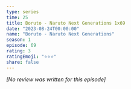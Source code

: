 ```yaml
---
type: series
time: 25
title: Boruto - Naruto Next Generations 1x69
date: "2023-08-24T00:00:00"
name: "Boruto - Naruto Next Generations"
season: 1
episode: 69
rating: 3
ratingEmoji: "⭐️⭐️⭐️"
share: false
---
```


_[No review was written for this episode]_
